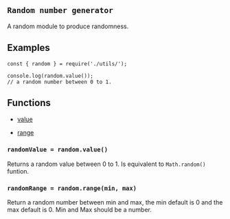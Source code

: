 ## `Random number generator`

A random module to produce randomness.

## Examples

```JS
const { random } = require('./utils/');

console.log(random.value());
// a random number between 0 to 1.
```


## Functions

- [value](#value)

- [range](#range)



<a name="value"></a>

### `randomValue = random.value()`

Returns a random value between 0 to 1. Is equivalent to `Math.random()` funtion.

<a name="range"></a>

### `randomRange = random.range(min, max)`

Return a random number between min and max, the min default is 0 and the max default is 0. Min and Max should be a number.

